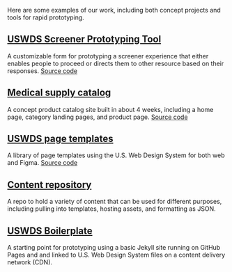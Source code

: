 Here are some examples of our work, including both concept projects and tools for rapid prototyping.

## [USWDS Screener Prototyping Tool](https://bixal.github.io/uswds-screener-prototyping-tool/)

A customizable form for prototyping a screener experience that either enables people to proceed or directs them to other resource based on their responses. [Source code](https://github.com/Bixal/uswds-screener-prototyping-tool)

## [Medical supply catalog](https://bixal.github.io/med-supply-cat/)

A concept product catalog site built in about 4 weeks, including a home page, category landing pages, and product page. [Source code](https://github.com/Bixal/med-supply-cat)

## [USWDS page templates](https://bixal.github.io/uswds-page-templates/)

A library of page templates using the U.S. Web Design System for both web and Figma. [Source code](https://github.com/Bixal/uswds-page-templates)

## [Content repository](https://github.com/Bixal/rrt-content)
A repo to hold a variety of content that can be used for different purposes, including pulling into templates, hosting assets, and formatting as JSON.

## [USWDS Boilerplate](https://github.com/Bixal/uswds-boilerplate)
A starting point for prototyping using a basic Jekyll site running on GitHub Pages and and linked to U.S. Web Design System files on a content delivery network (CDN).